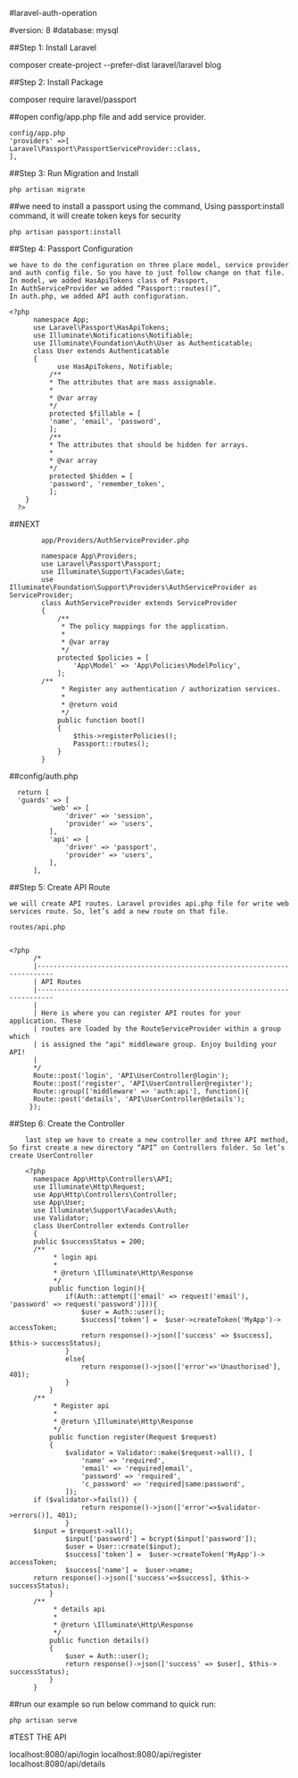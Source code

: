 #laravel-auth-operation 

#version: 8
#database: mysql

##Step 1: Install Laravel

   composer create-project --prefer-dist laravel/laravel blog
   
##Step 2: Install Package

  composer require laravel/passport
  
##open config/app.php file and add service provider.

    config/app.php
    'providers' =>[
    Laravel\Passport\PassportServiceProvider::class,
    ],

##Step 3: Run Migration and Install

    php artisan migrate

##we need to install a passport using the command, Using passport:install command, it will create token keys for security

    php artisan passport:install

##Step 4: Passport Configuration

    we have to do the configuration on three place model, service provider and auth config file. So you have to just follow change on that file.
    In model, we added HasApiTokens class of Passport,
    In AuthServiceProvider we added “Passport::routes()”,
    In auth.php, we added API auth configuration.
    
    <?php
          namespace App;
          use Laravel\Passport\HasApiTokens;
          use Illuminate\Notifications\Notifiable;
          use Illuminate\Foundation\Auth\User as Authenticatable;
          class User extends Authenticatable
          {
                use HasApiTokens, Notifiable;
              /**
              * The attributes that are mass assignable.
              *
              * @var array
              */
              protected $fillable = [
              'name', 'email', 'password',
              ];
              /**
              * The attributes that should be hidden for arrays.
              *
              * @var array
              */
              protected $hidden = [
              'password', 'remember_token',
              ];
        }
      ?>
   
##NEXT

            app/Providers/AuthServiceProvider.php

            namespace App\Providers;
            use Laravel\Passport\Passport; 
            use Illuminate\Support\Facades\Gate; 
            use Illuminate\Foundation\Support\Providers\AuthServiceProvider as ServiceProvider;
            class AuthServiceProvider extends ServiceProvider 
            { 
                /** 
                 * The policy mappings for the application. 
                 * 
                 * @var array 
                 */ 
                protected $policies = [ 
                    'App\Model' => 'App\Policies\ModelPolicy', 
                ];
            /** 
                 * Register any authentication / authorization services. 
                 * 
                 * @return void 
                 */ 
                public function boot() 
                { 
                    $this->registerPolicies(); 
                    Passport::routes(); 
                } 
            }


##config/auth.php

      return [
      'guards' => [ 
              'web' => [ 
                  'driver' => 'session', 
                  'provider' => 'users', 
              ], 
              'api' => [ 
                  'driver' => 'passport', 
                  'provider' => 'users', 
              ], 
          ],
    
    
##Step 5: Create API Route

    we will create API routes. Laravel provides api.php file for write web services route. So, let’s add a new route on that file.
    
    routes/api.php
    
    
    <?php
          /*
          |--------------------------------------------------------------------------
          | API Routes
          |--------------------------------------------------------------------------
          |
          | Here is where you can register API routes for your application. These
          | routes are loaded by the RouteServiceProvider within a group which
          | is assigned the "api" middleware group. Enjoy building your API!
          |
          */
          Route::post('login', 'API\UserController@login');
          Route::post('register', 'API\UserController@register');
          Route::group(['middleware' => 'auth:api'], function(){
          Route::post('details', 'API\UserController@details');
         });
         
         
   ##Step 6: Create the Controller
   
        last step we have to create a new controller and three API method, So first create a new directory “API” on Controllers folder. So let’s create UserController 
        
        <?php
          namespace App\Http\Controllers\API;
          use Illuminate\Http\Request; 
          use App\Http\Controllers\Controller; 
          use App\User; 
          use Illuminate\Support\Facades\Auth; 
          use Validator;
          class UserController extends Controller 
          {
          public $successStatus = 200;
          /** 
               * login api 
               * 
               * @return \Illuminate\Http\Response 
               */ 
              public function login(){ 
                  if(Auth::attempt(['email' => request('email'), 'password' => request('password')])){ 
                      $user = Auth::user(); 
                      $success['token'] =  $user->createToken('MyApp')-> accessToken; 
                      return response()->json(['success' => $success], $this-> successStatus); 
                  } 
                  else{ 
                      return response()->json(['error'=>'Unauthorised'], 401); 
                  } 
              }
          /** 
               * Register api 
               * 
               * @return \Illuminate\Http\Response 
               */ 
              public function register(Request $request) 
              { 
                  $validator = Validator::make($request->all(), [ 
                      'name' => 'required', 
                      'email' => 'required|email', 
                      'password' => 'required', 
                      'c_password' => 'required|same:password', 
                  ]);
          if ($validator->fails()) { 
                      return response()->json(['error'=>$validator->errors()], 401);            
                  }
          $input = $request->all(); 
                  $input['password'] = bcrypt($input['password']); 
                  $user = User::create($input); 
                  $success['token'] =  $user->createToken('MyApp')-> accessToken; 
                  $success['name'] =  $user->name;
          return response()->json(['success'=>$success], $this-> successStatus); 
              }
          /** 
               * details api 
               * 
               * @return \Illuminate\Http\Response 
               */ 
              public function details() 
              { 
                  $user = Auth::user(); 
                  return response()->json(['success' => $user], $this-> successStatus); 
              } 
          }
          
          
 ##run our example so run below command to quick run:
 
    php artisan serve
    
    
 #TEST THE API
 
 localhost:8080/api/login
 localhost:8080/api/register
 localhost:8080/api/details
 
 
 






